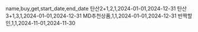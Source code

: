 name,buy,get,start_date,end_date
탄산2+1,2,1,2024-01-01,2024-12-31
탄산3+1,3,1,2024-01-01,2024-12-31
MD추천상품,1,1,2024-01-01,2024-12-31
반짝할인,1,1,2024-11-01,2024-11-30
